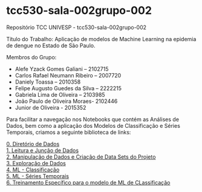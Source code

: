 # tcc530-sala-002grupo-002
Repositório TCC  UNIVESP - tcc530-sala-002grupo-002

Título do Trabalho: Aplicação de modelos de Machine Learning na epidemia de dengue no Estado de São Paulo.

Membros do Grupo:

- Alefe Yzack Gomes Galiani – 2102715 
- Carlos Rafael Neumann Ribeiro – 2007720 
- Daniely Toassa – 2010358 
- Felipe Augusto Guedes da Silva – 2222215 
- Gabriela Lima de Oliveira – 2103985 
- João Paulo de Oliveira Moraes- 2102446 
- Junior de Oliveira - 2015352 

Para facilitar a navegação nos Notebooks que contém as Análises de Dados, bem como a aplicação dos Modelos de Classificação e Séries Temporais, criamos a seguinte biblioteca de links:

[0. Diretório de Dados](https://drive.google.com/drive/folders/1mlOkkEhhe9FNB8aKgj_s9DC--L_cD-9F?usp=drive_link) \
[1. Leitura e Junção de Dados](notebooks/tcc_univesp_not1.ipynb) \
[2. Manipulação de Dados e Criação de Data Sets do Projeto](notebooks/tcc_univesp_not2.ipynb) \
[3. Exploração de Dados](notebooks/tcc_univesp_not5.ipynb) \
[4. ML - Classificação](notebooks/tcc_univesp_not3.ipynb) \
[5. ML - Séries Temporais](notebooks/tcc_univesp_not5.ipynb) \
[6. Treinamento Específico para o modelo de ML de CLassificação](notebooks/tcc_univesp_not31.ipynb)

